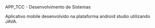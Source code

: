 APP_TCC - Desenvolvimento de Sistemas

Aplicativo mobile desenvolvido na plataforma android studio utilizando JAVA.
